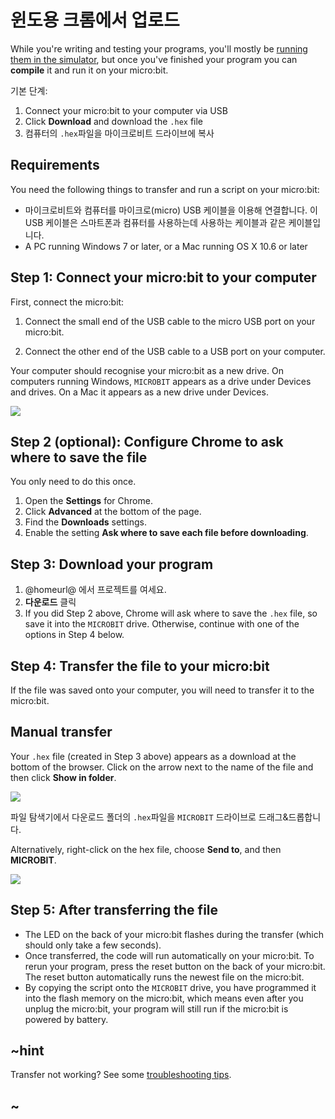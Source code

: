 # 윈도용 크롬에서 업로드

While you're writing and testing your programs, you'll mostly be [running them in the simulator](/device/simulator), but once you've finished your program you can **compile** it and run it on your micro:bit.

기본 단계:

1. Connect your micro:bit to your computer via USB
2. Click **Download** and download the `.hex` file
3. 컴퓨터의 `.hex`파일을 마이크로비트 드라이브에 복사

## Requirements

You need the following things to transfer and run a script on your micro:bit:

* 마이크로비트와 컴퓨터를 마이크로(micro) USB 케이블을 이용해 연결합니다. 이 USB 케이블은 스마트폰과 컴퓨터를 사용하는데 사용하는 케이블과 같은 케이블입니다.
* A PC running Windows 7 or later, or a Mac running OS X 10.6 or later

## Step 1: Connect your micro:bit to your computer

First, connect the micro:bit:

1. Connect the small end of the USB cable to the micro USB port on your micro:bit.

2. Connect the other end of the USB cable to a USB port on your computer.

Your computer should recognise your micro:bit as a new drive. On computers running Windows, `MICROBIT` appears as a drive under Devices and drives. On a Mac it appears as a new drive under Devices.

![](/static/mb/device/usb-windows-device.jpg)

## Step 2 (optional): Configure Chrome to ask where to save the file

You only need to do this once.

1. Open the **Settings** for Chrome.
2. Click **Advanced** at the bottom of the page.
3. Find the **Downloads** settings.
4. Enable the setting **Ask where to save each file before downloading**.

## Step 3: Download your program

1. @homeurl@ 에서 프로젝트를 여세요.
2. **다운로드** 클릭
3. If you did Step 2 above, Chrome will ask where to save the `.hex` file, so save it into the `MICROBIT` drive. Otherwise, continue with one of the options in Step 4 below.

## Step 4: Transfer the file to your micro:bit

If the file was saved onto your computer, you will need to transfer it to the micro:bit.

## Manual transfer

Your `.hex` file (created in Step 3 above) appears as a download at the bottom of the browser. Click on the arrow next to the name of the file and then click **Show in folder**.

![](/static/mb/device/usb-windows-chrome.png)

파일 탐색기에서 다운로드 폴더의 `.hex`파일을 `MICROBIT` 드라이브로 드래그&드롭합니다. 

Alternatively, right-click on the hex file, choose **Send to**, and then **MICROBIT**.

![](/static/mb/device/usb-windows-sendto.jpg)

## Step 5: After transferring the file

* The LED on the back of your micro:bit flashes during the transfer (which should only take a few seconds).
* Once transferred, the code will run automatically on your micro:bit. To rerun your program, press the reset button on the back of your micro:bit. The reset button automatically runs the newest file on the micro:bit.
* By copying the script onto the `MICROBIT` drive, you have programmed it into the flash memory on the micro:bit, which means even after you unplug the micro:bit, your program will still run if the micro:bit is powered by battery.

## ~hint

Transfer not working? See some [troubleshooting tips](/device/usb/troubleshoot).

## ~